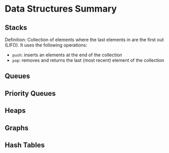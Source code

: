 # Data Structures Summary

## Stacks
Definition: Collection of elements where the last elements in are the first out (LIFO).
It uses the following operations:
* `push`: inserts an elements at the end of the collection
* `pop`: removes and returns the last (most recent) element of the collection




## Queues

## Priority Queues

## Heaps

## Graphs

## Hash Tables
